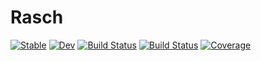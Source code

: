 # Rasch

[![Stable](https://img.shields.io/badge/docs-stable-blue.svg)](https://bdeonovic.github.io/Rasch.jl/stable)
[![Dev](https://img.shields.io/badge/docs-dev-blue.svg)](https://bdeonovic.github.io/Rasch.jl/dev)
[![Build Status](https://travis-ci.com/bdeonovic/Rasch.jl.svg?branch=master)](https://travis-ci.com/bdeonovic/Rasch.jl)
[![Build Status](https://ci.appveyor.com/api/projects/status/github/bdeonovic/Rasch.jl?svg=true)](https://ci.appveyor.com/project/bdeonovic/Rasch-jl)
[![Coverage](https://codecov.io/gh/bdeonovic/Rasch.jl/branch/master/graph/badge.svg)](https://codecov.io/gh/bdeonovic/Rasch.jl)
